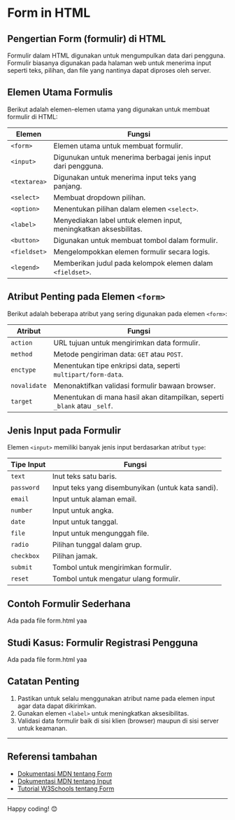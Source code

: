 # Form in HTML

## Pengertian Form (formulir) di HTML
Formulir dalam HTML digunakan untuk mengumpulkan data dari pengguna. Formulir biasanya digunakan pada halaman web untuk menerima input seperti teks, pilihan, dan file yang nantinya dapat diproses oleh server.

## Elemen Utama Formulis
Berikut adalah elemen-elemen utama yang digunakan untuk membuat formulir di HTML:

|Elemen      |Fungsi                                                          |
|------------|----------------------------------------------------------------|
|`<form>`    |Elemen utama untuk membuat formulir.                            |
|`<input>`   |Digunukan untuk menerima berbagai jenis input dari pengguna.    |
|`<textarea>`|Digunakan untuk menerima input teks yang panjang.               |
|`<select>`  |Membuat dropdown pilihan.                                       |
|`<option>`  |Menentukan pilihan dalam elemen `<select>`.                     |
|`<label>`   |Menyediakan label untuk elemen input, meningkatkan aksesbilitas.|
|`<button>`  |Digunakan untuk membuat tombol dalam formulir.                  |
|`<fieldset>`|Mengelompokkan elemen formulir secara logis.                    |
|`<legend>`  |Memberikan judul pada kelompok elemen dalam `<fieldset>`.       |

## Atribut Penting pada Elemen `<form>`
Berikut adalah beberapa atribut yang sering digunakan pada elemen `<form>`:

|Atribut     |Fungsi                                                                   |
|------------|-------------------------------------------------------------------------|
|`action`    |URL tujuan untuk mengirimkan data formulir.                              |
|`method`    |Metode pengiriman data: `GET` atau `POST`.                               |
|`enctype`   |Menentukan tipe enkripsi data, seperti `multipart/form-data`.            |
|`novalidate`|Menonaktifkan validasi formulir bawaan browser.                          |
|`target`    |Menentukan di mana hasil akan ditampilkan, seperti `_blank` atau `_self`.|

## Jenis Input pada Formulir
Elemen `<input>` memiliki banyak jenis input berdasarkan atribut `type`:

|Tipe Input|Fungsi                                           |
|----------|-------------------------------------------------|
|`text`    |Inut teks satu baris.                            |
|`password`|Input teks yang disembunyikan (untuk kata sandi).|
|`email`   |Input untuk alaman email.                        |
|`number`  |Input untuk angka.                               |
|`date`    |Input untuk tanggal.                             |
|`file`    |Input untuk mengunggah file.                     |
|`radio`   |Pilihan tunggal dalam grup.                      |
|`checkbox`|Pilihan jamak.                                   |
|`submit`  |Tombol untuk mengirimkan formulir.               |
|`reset`   |Tombol untuk mengatur ulang formulir.            |

## Contoh Formulir Sederhana
Ada pada file form.html yaa

## Studi Kasus: Formulir Registrasi Pengguna
Ada pada file form.html yaa

## Catatan Penting
1. Pastikan untuk selalu menggunakan atribut name pada elemen input agar data dapat dikirimkan.
2. Gunakan elemen `<label>` untuk meningkatkan aksesibilitas.
3. Validasi data formulir baik di sisi klien (browser) maupun di sisi server untuk keamanan.

---

## Referensi tambahan
- [Dokumentasi MDN tentang Form](https://developer.mozilla.org/en-US/docs/Web/HTML/Element/form)
- [Dokumentasi MDN tentang Input](https://developer.mozilla.org/en-US/docs/Web/HTML/Element/input)
- [Tutorial W3Schools tentang Form](https://www.w3schools.com/html/html_forms.asp)

---

Happy coding! 😊